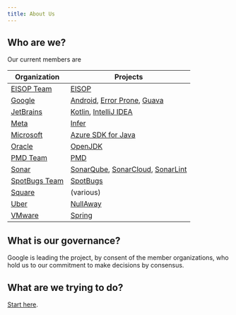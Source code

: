 ```yaml
---
title: About Us
---
```


## Who are we?

Our current members are

| Organization                                  | Projects                                     |
|-----------------------------------------------|----------------------------------------------|
| [EISOP Team](https://github.com/eisop)        | [EISOP](https://eisop.uwaterloo.ca)          |
| [Google](https://google.com)                  | [Android](https://www.android.com), [Error Prone](https://errorprone.info), [Guava](https://github.com/google/guava) |
| [JetBrains](https://www.jetbrains.com/)       | [Kotlin](https://kotlinlang.org/), [IntelliJ IDEA](https://www.jetbrains.com/idea/) |
| [Meta](https://about.facebook.com)            | [Infer](https://www.fbinfer.com)             |
| [Microsoft](https://www.microsoft.com/en-us/about) | [Azure SDK for Java](https://learn.microsoft.com/en-us/azure/developer/java/sdk/) |
| [Oracle](https://www.oracle.com)              | [OpenJDK](https://openjdk.java.net)          |
| [PMD Team](https://pmd.github.io/)            | [PMD](https://pmd.github.io/)                |
| [Sonar](https://www.sonarsource.com/)         | [SonarQube](https://www.sonarqube.org/), [SonarCloud](https://www.sonarcloud.io/), [SonarLint](http://www.sonarlint.com/) |
| [SpotBugs Team](https://github.com/spotbugs/) | [SpotBugs](http://spotbugs.rtfd.io/)         |
| [Square](https://squareup.com)                | (various)                                    |
| [Uber](https://uber.com)                      | [NullAway](https://github.com/uber/NullAway) |
| [VMware](https://www.vmware.com/)             | [Spring](https://tanzu.vmware.com/spring-app-framework) |

## What is our governance?

Google is leading the project, by consent of the member organizations, who hold us to our
commitment to make decisions by consensus.

## What are we trying to do?

[Start here](/docs/start-here).
